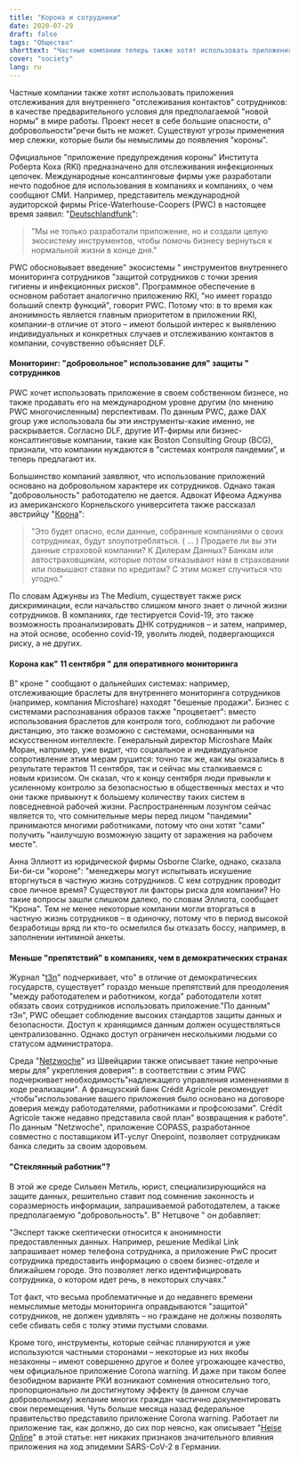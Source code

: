 ```yaml
---
title: "Корона и сотрудники"
date: 2020-07-29
draft: false
tags: "Общество"
shorttext: "Частные компании теперь также хотят использовать приложения отслеживания для внутреннего отслеживания контактов сотрудников: в качестве предпосылки для предполагаемого нового нормального в мире труда."
cover: "society"
lang: ru
---
```


Частные компании также хотят использовать приложения отслеживания для внутреннего "отслеживания контактов" сотрудников: в качестве предварительного условия для предполагаемой "новой нормы" в мире работы. Проект несет в себе большие опасности, о" добровольности"речи быть не может. Существуют угрозы применения мер слежки, которые были бы немыслимы до появления "короны".

Официальное "приложение предупреждения короны" Института Роберта Коха (RKI) предназначено для отслеживания инфекционных цепочек. Международные консалтинговые фирмы уже разработали нечто подобное для использования в компаниях и компаниях, о чем сообщают СМИ. Например, представитель международной аудиторской фирмы Price-Waterhouse-Coopers (PWC) в настоящее время заявил: "[Deutschlandfunk](https://srv.deutschlandradio.de/themes/dradio/script/aod/index.html?audioMode=3&audioID=848639&state= "Wirtschaft und Gesellschaft")":

> "Мы не только разработали приложение, но и создали целую экосистему инструментов, чтобы помочь бизнесу вернуться к нормальной жизни в конце дня."

PWC обосновывает введение" экосистемы " инструментов внутреннего мониторинга сотрудников "защитой сотрудников с точки зрения гигиены и инфекционных рисков". Программное обеспечение в основном работает аналогично приложению RKI, "но имеет гораздо больший спектр функций", говорит PWC. Потому что: в то время как анонимность является главным приоритетом в приложении RKI, компании-в отличие от этого – имеют большой интерес к выявлению индивидуальных и конкретных случаев и отслеживанию контактов в компании, сочувственно объясняет DLF.

#### Мониторинг: "добровольное" использование для" защиты " сотрудников

PWC хочет использовать приложение в своем собственном бизнесе, но также продавать его на международном уровне другим (по мнению PWC многочисленным) перспективам. По данным PWC, даже DAX group уже использовала бы эти инструменты-какие именно, не раскрывается. Согласно DLF, другие ИТ-фирмы или бизнес-консалтинговые компании, такие как Boston Consulting Group (BCG), признали, что компании нуждаются в "системах контроля пандемии”, и теперь предлагают их.

Большинство компаний заявляют, что использование приложений основано на добровольном характере их сотрудников. Однако такая "добровольность" работодателю не дается. Адвокат Ифеома Аджунва из американского Корнельского университета также рассказал австрийцу "[Крона](https://www.krone.at/2182377 "Mehr Überwachung im Job durch Corona - und danach?")":

> "Это будет опасно, если данные, собранные компаниями о своих сотрудниках, будут злоупотребляться. ( ... ) Продаете ли вы эти данные страховой компании? К Дилерам Данных? Банкам или автостраховщикам, которые потом отказывают нам в страховании или повышают ставки по кредитам? С этим может случиться что угодно."

По словам Аджунвы из The Medium, существует также риск дискриминации, если начальство слишком много знает о личной жизни сотрудников. В компаниях, где тестируется Covid-19, это также возможность проанализировать ДНК сотрудников – и затем, например, на этой основе, особенно covid-19, уволить людей, подвергающихся риску, а не других.

#### Корона как" 11 сентября " для оперативного мониторинга

В" кроне " сообщают о дальнейших системах: например, отслеживающие браслеты для внутреннего мониторинга сотрудников (например, компания Microshare) находят "бешеные продажи". Бизнес с системами распознавания образов также "процветает": вместо использования браслетов для контроля того, соблюдают ли рабочие дистанцию, это также возможно с системами, основанными на искусственном интеллекте. Генеральный директор Microshare Майк Моран, например, уже видит, что социальное и индивидуальное сопротивление этим мерам рушится: точно так же, как мы оказались в результате терактов 11 сентября, так и сейчас мы сталкиваемся с новым кризисом. Он сказал, что к концу сентября люди привыкли к усиленному контролю за безопасностью в общественных местах и что они также привыкнут к большему количеству таких систем в повседневной рабочей жизни. Распространенным лозунгом сейчас является то, что сомнительные меры перед лицом "пандемии" принимаются многими работниками, потому что они хотят "сами" получить "наилучшую возможную защиту от заражения на рабочем месте".

Анна Эллиотт из юридической фирмы Osborne Clarke, однако, сказала Би-би-си "короне": "менеджеры могут испытывать искушение вторгнуться в частную жизнь сотрудников. С кем сотрудник проводит свое личное время? Существуют ли факторы риска для компании? Но такие вопросы зашли слишком далеко, по словам Эллиота, сообщает "Крона". Тем не менее некоторые компании могли вторгаться в частную жизнь сотрудников – в одиночку, потому что в период высокой безработицы вряд ли кто-то осмелился бы отказать боссу, например, в заполнении интимной анкеты.

#### Меньше "препятствий" в компаниях, чем в демократических странах

Журнал "[t3n](https://t3n.de/news/corona-apps-pwc-salesforce-fuer-1276709/ "Corona-Apps: PwC und Salesforce liefern Contact Tracing für Unternehmen")" подчеркивает, что" в отличие от демократических государств, существует" гораздо меньше препятствий для преодоления "между работодателем и работником, когда" работодатели хотят обязать своих сотрудников использовать приложение."По данным" т3н", PWC обещает соблюдение высоких стандартов защиты данных и безопасности. Доступ к хранящимся данным должен осуществляться централизованно. Однако доступ ограничен несколькими людьми со статусом администратора.

Среда "[Netzwoche](https://www.netzwoche.ch/news/2020-05-08/jetzt-kommen-die-corona-apps-fuer-unternehmen "Jetzt kommen die Corona-Apps für Unternehmen")" из Швейцарии также описывает такие непрочные меры для" укрепления доверия": в соответствии с этим PWC подчеркивает необходимость"надлежащего управления изменениями в ходе реализации". А французский банк Crédit Agricole рекомендует ,чтобы"использование вашего приложения было основано на договоре доверия между работодателями, работниками и профсоюзами". Crédit Agricole также недавно представила свой план" возвращения к работе". По данным "Netzwoche", приложение COPASS, разработанное совместно с поставщиком ИТ-услуг Onepoint, позволяет сотрудникам банка следить за своим здоровьем.

#### "Стеклянный работник"?

В этой же среде Сильвен Метиль, юрист, специализирующийся на защите данных, решительно ставит под сомнение законность и соразмерность информации, запрашиваемой работодателем, а также предполагаемую "добровольность". В" Нетцвоче " он добавляет:

"Эксперт также скептически относится к анонимности предоставленных данных. Например, решение Medikal Link запрашивает номер телефона сотрудника, а приложение PwC просит сотрудника предоставить информацию о своем бизнес-отделе и ближайшем городе. Это позволяет легко идентифицировать сотрудника, о котором идет речь, в некоторых случаях."

Тот факт, что весьма проблематичные и до недавнего времени немыслимые методы мониторинга оправдываются "защитой" сотрудников, не должен удивлять – но граждане не должны позволять себе сбивать себя с толку этими пустыми словами.

Кроме того, инструменты, которые сейчас планируются и уже используются частными сторонами – некоторые из них якобы незаконны – имеют совершенно другое и более угрожающее качество, чем официальное приложение Corona warning. И даже при таком более безобидном варианте РКИ возникают сомнения относительно того, пропорционально ли достигнутому эффекту (в данном случае добровольному) желание многих граждан частично документировать свои перемещения. Чуть больше месяца назад федеральное правительство представило приложение Corona warning. Работает ли приложение так, как должно, до сих пор неясно, как описывает "[Heise Online](https://www.heise.de/news/Ein-Monat-Corona-Warn-App-Bisher-bleibt-der-Effekt-aus-4846827.html "Ein Monat Corona-Warn-App: Bisher bleibt der Effekt aus")" в этой статье: нет никаких признаков значительного влияния приложения на ход эпидемии SARS-CoV-2 в Германии.
